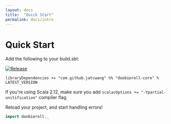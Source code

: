 ```yaml
---
layout: docs
title:  "Quick Start"
permalink: docs/intro
---
```


# Quick Start

Add the following to your build.sbt:

[![Release](https://img.shields.io/nexus/r/com.github.jatcwang/doobieroll-core_2.13?server=https%3A%2F%2Foss.sonatype.org)](https://oss.sonatype.org/content/repositories/releases/com/github/jatcwang/doobieroll-core_2.13/)

```
libraryDependencies += "com.github.jatcwang" %% "doobieroll-core" % LATEST_VERSION
```

If you're using Scala 2.12, make sure you add `scalacOptions += "-Ypartial-unitification"` compiler flag

Reload your project, and start handling errors!

```scala
import doobieroll._
```



